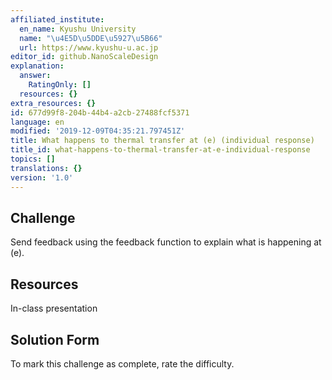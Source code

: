 ```yaml
---
affiliated_institute:
  en_name: Kyushu University
  name: "\u4E5D\u5DDE\u5927\u5B66"
  url: https://www.kyushu-u.ac.jp
editor_id: github.NanoScaleDesign
explanation:
  answer:
    RatingOnly: []
  resources: {}
extra_resources: {}
id: 677d99f8-204b-44b4-a2cb-27488fcf5371
language: en
modified: '2019-12-09T04:35:21.797451Z'
title: What happens to thermal transfer at (e) (individual response)
title_id: what-happens-to-thermal-transfer-at-e-individual-response
topics: []
translations: {}
version: '1.0'
---
```


## Challenge
Send feedback using the feedback function to explain what is happening at (e).


## Resources
In-class presentation


## Solution Form
To mark this challenge as complete, rate the difficulty.



